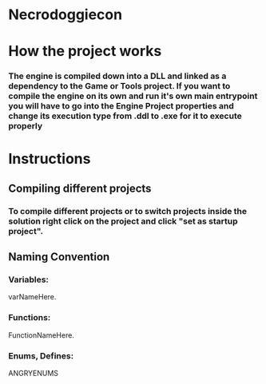 # Necrodoggiecon

# How the project works
### The engine is compiled down into a DLL and linked as a dependency to the Game or Tools project. If you want to compile the engine on its own and run it's own main entrypoint you will have to go into the Engine Project properties and change its execution type from .ddl to .exe for it to execute properly


# Instructions

## Compiling different projects
### To compile different projects or to switch projects inside the solution right click on the project and click "set as startup project".

## Naming Convention

### Variables:
varNameHere.

### Functions:
FunctionNameHere.

### Enums, Defines:
ANGRYENUMS
